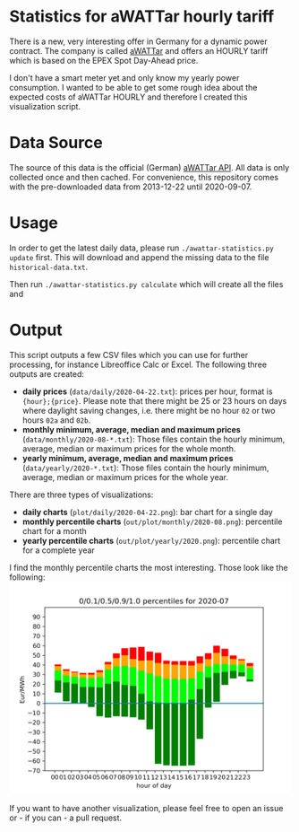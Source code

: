 # Statistics for aWATTar hourly tariff

There is a new, very interesting offer in Germany for a dynamic power contract.
The company is called [aWATTar](https://www.awattar.de) and offers an HOURLY tariff which is based on the EPEX Spot Day-Ahead price.

I don't have a smart meter yet and only know my yearly power consumption.
I wanted to be able to get some rough idea about the expected costs of aWATTar HOURLY and therefore I created this visualization script. 

# Data Source

The source of this data is the official (German) [aWATTar API](https://www.awattar.de/services/api).
All data is only collected once and then cached.
For convenience, this repository comes with the pre-downloaded data from 2013-12-22 until 2020-09-07.

# Usage

In order to get the latest daily data, please run ```./awattar-statistics.py update``` first.
This will download and append the missing data to the file ```historical-data.txt```.

Then run ```./awattar-statistics.py calculate``` which will create all the files and 

# Output

This script outputs a few CSV files which you can use for further processing, for instance Libreoffice Calc or Excel.
The following three outputs are created:

* **daily prices** (```data/daily/2020-04-22.txt```): prices per hour, format is ```{hour};{price}```. Please note that there might be 25 or 23 hours on days where daylight saving changes, i.e. there might be no hour ```02``` or two hours ```02a``` and ```02b```.
* **monthly minimum, average, median and maximum prices** (```data/monthly/2020-08-*.txt```): Those files contain the hourly minimum, average, median or maximum prices for the whole month.
* **yearly minimum, average, median and maximum prices** (```data/yearly/2020-*.txt```): Those files contain the hourly minimum, average, median or maximum prices for the whole year.

There are three types of visualizations:

* **daily charts** (```plot/daily/2020-04-22.png```): bar chart for a single day
* **monthly percentile charts** (```out/plot/monthly/2020-08.png```): percentile chart for a month
* **yearly percentile charts** (```out/plot/yearly/2020.png```): percentile chart for a complete year

I find the monthly percentile charts the most interesting. Those look like the following:
![Visualization for July 2020](plot_monthly_2020-07.png)

If you want to have another visualization, please feel free to open an issue or - if you can - a pull request.

